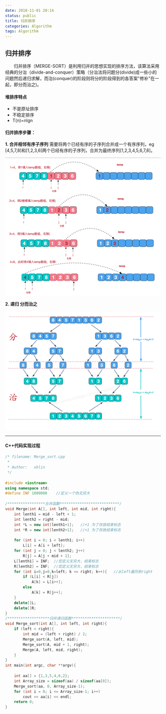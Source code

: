 ```yaml
---
date: 2018-11-01 20:14
status: public
title: 归并排序
categories: Algorithm
tags: Algorithm
---
```


## 归并排序
　　归并排序（MERGE-SORT）是利用归并的思想实现的排序方法，该算法采用经典的分治（divide-and-conquer）策略（分治法将问题分(divide)成一些小的问题然后递归求解，而治(conquer)的阶段则将分的阶段得到的各答案"修补"在一起，即分而治之)。

#### 堆排序特点
- 不是原址排序
- 不稳定排序
- T(n)=nlgn

#### 归并排序步骤：

**1. 合并相邻有序子序列**
需要将两个已经有序的子序列合并成一个有序序列，eg [4,5,7,8]和[1,2,3,6]两个已经有序的子序列，合并为最终序列[1,2,3,4,5,6,7,8]。

![merge1](./image/merge2.png)

**2. 递归 分而治之**

![merge1.png](./image/merge1.png)

----

#### C++代码实现过程

```C++
/* filename: Merge_sort.cpp
 *
 * Author:   xblin
 */

#include <iostream>
using namespace std;
#define INF 1000000    //定义一个伪无穷大

/*****************合并函数***************************/
void Merge(int A[], int left, int mid, int right){
	int lenth1 = mid - left + 1;
	int lenth2 = right - mid;
	int *L = new int[lenth1+1];   //+1 为了存放结束标志
	int *R = new int[lenth2+1];   //+1 为了存放结束标志

	for (int i = 0; i < lenth1; i++)
		L[i] = A[i + left];
	for (int j = 0; j < lenth2; j++)
		R[j] = A[j + mid + 1];
	L[lenth1] = INF;  //宏定义无穷大，结束标志
	R[lenth2] = INF;  //宏定义无穷大，结束标志
	for (int i=0,j=0,k=left; k <= right; k++){   //从left遍历到right
		if (L[i] < R[j])
			A[k] = L[i++];
		else
			A[k] = R[j++];
	}
	delete[]L;
	delete[]R;
}
/*******************归并递归函数**********************/
void Merge_sort(int A[], int left, int right){
	if (left < right){
		int mid = (left + right) / 2;
		Merge_sort(A, left, mid);
		Merge_sort(A, mid + 1, right);
		Merge(A, left, mid, right);
	}
}
int main(int argc, char **argv){

	int aa[] = {1,3,5,4,6,2};
	int Array_size = sizeof(aa) / sizeof(aa[0]);
	Merge_sort(aa, 0, Array_size-1);
	for (int i = 0; i <= Array_size-1; i++)
		cout << aa[i] << endl;
	return 0;
}
```















